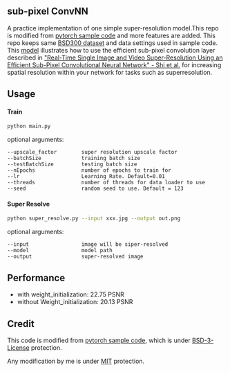 ## sub-pixel ConvNN
A practice implementation of one simple super-resolution model.This repo is modified from [pytorch sample code](https://github.com/pytorch/examples/tree/master/super_resolution) and more features are added.
This repo keeps same [BSD300 dataset](https://www2.eecs.berkeley.edu/Research/Projects/CS/vision/bsds/) and data settings used in sample code. This [model](https://github.com/IvoryCandy/super-resolution/tree/master/sub_pixel_CNN) illustrates how to use the efficient sub-pixel convolution layer described in ["Real-Time Single Image and Video Super-Resolution Using an Efficient Sub-Pixel Convolutional Neural Network" - Shi et al.](https://arxiv.org/abs/1609.05158) for increasing spatial resolution within your network for tasks such as superresolution.



## Usage
#### Train
```bash
python main.py
```
optional arguments:

    --upscale_factor        super resolution upscale factor
    --batchSize             training batch size
    --testBatchSize         testing batch size
    --nEpochs               number of epochs to train for
    --lr                    Learning Rate. Default=0.01
    --threads               number of threads for data loader to use
    --seed                  random seed to use. Default = 123

#### Super Resolve
```bash
python super_resolve.py --input xxx.jpg --output out.png
```
optional arguments:

    --input                 image will be siper-resolved
    --model                 model path
    --output                super-resolved image


## Performance
- with weight_initialization: 22.75 PSNR
- without Weight_initialization: 20.13 PSNR


## Credit
This code is modified from [pytorch sample code](https://github.com/pytorch/examples/tree/master/super_resolution), which is  under [BSD-3-License](https://github.com/pytorch/examples/blob/master/LICENSE) protection. 

Any modification by me is under [MIT](https://github.com/IvoryCandy/super-resolution/blob/master/LICENSE.md) protection.
